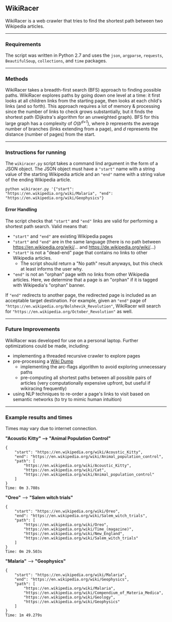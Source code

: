 ## WikiRacer
WikiRacer is a web crawler that tries to find the shortest path between two Wikipedia articles.

***

### Requirements
The script was written in Python 2.7 and uses the `json`, `argparse`, `requests`, `BeautifulSoup`, `collections`, and `time` packages.

***

### Methods
WikiRacer takes a breadth-first search (BFS) approach to finding possible paths. WikiRacer explores paths by going down one level at a time: it first looks at all children links from the starting page, then looks at each child's links (and so forth). This approach requires a lot of memory & processing since the number of links to check grows substantially, but it finds the shortest path (Dijkstra's algorithm for an unweighted graph). BFS for this large graph has a complexity of *O*(*b<sup>d+1</sup>*), where *b* represents the average number of branches (links extending from a page), and *d* represents the distance (number of pages) from the start.

***

### Instructions for running
The `wikiracer.py` script takes a command lind argument in the form of a JSON object. The JSON object must have a `"start"` name with a string value of the starting Wikipedia article and an `"end"` name with a string value of the ending Wikipedia article.

```
python wikiracer.py '{"start": "https://en.wikipedia.org/wiki/Malaria", "end": "https://en.wikipedia.org/wiki/Geophysics"}
```

#### Error Handling
The script checks that `"start"` and `"end"` links are valid for performing a shortest path search. Valid means that:
+ `"start"` and `"end"` are existing Wikipedia pages
+ `"start"` and `"end"` are in the same language (there is no path between https://en.wikipedia.org/wiki/... and https://de.wikipedia.org/wiki/...)
+ `"start"` is not a "dead-end" page that contains no links to other Wikipedia articles.
  + The script should return a "No path" result anyways, but this check at least informs the user why.
+ `"end"` is not an "orphan" page with no links from other Wikipedia articles. Here, we determine that a page is an "orphan" if it is tagged with Wikipedia's "orphan" banner.

If `"end"` redirects to another page, the redirected page is included as an acceptable target destination. For example, given an `"end"` page of `"https://en.wikipedia.org/Bolshevik_Revolution"`, WikiRacer will search for `"https://en.wikipedia.org/October_Revolution"` as well.

***

### Future Improvements
WikiRacer was developed for use on a personal laptop.  Further optimizations could be made, including:
+ implementing a threaded recursive crawler to explore pages
+ pre-processing a [Wiki Dump](https://dumps.wikimedia.org/backup-index.html)
  + implementing the arc-flags algorithm to avoid exploring unnecessary paths
  + pre-computing all shortest paths between all possible pairs of articles (very computationally expensive upfront, but useful if wikiracing frequently)
+ using NLP techniques to re-order a page's links to visit based on semantic networks (to try to mimic human intuition)

***

### Example results and times
Times may vary due to internet connection.

**"Acoustic Kitty" --> "Animal Population Control"**
```
{
    "start": "https://en.wikipedia.org/wiki/Acoustic_Kitty",
    "end": "https://en.wikipedia.org/wiki/Animal_population_control",
    "path": [
        "https://en.wikipedia.org/wiki/Acoustic_Kitty",
        "https://en.wikipedia.org/wiki/Cat",
        "https://en.wikipedia.org/wiki/Animal_population_control"
    ]
}
Time: 0m 3.708s
```

**"Oreo"** --> **"Salem witch trials"**
```
{
    "start": "https://en.wikipedia.org/wiki/Oreo",
    "end": "https://en.wikipedia.org/wiki/Salem_witch_trials",
    "path": [
        "https://en.wikipedia.org/wiki/Oreo",
        "https://en.wikipedia.org/wiki/Time_(magazine)",
        "https://en.wikipedia.org/wiki/New_England",
        "https://en.wikipedia.org/wiki/Salem_witch_trials"
    ]
}
Time: 0m 29.503s
```

**"Malaria"** --> **"Geophysics"**
```
{
    "start": "https://en.wikipedia.org/wiki/Malaria",
    "end": "https://en.wikipedia.org/wiki/Geophysics",
    "path": [
        "https://en.wikipedia.org/wiki/Malaria",
        "https://en.wikipedia.org/wiki/Compendium_of_Materia_Medica",
        "https://en.wikipedia.org/wiki/Geology",
        "https://en.wikipedia.org/wiki/Geophysics"
    ]
}
Time: 1m 49.279s
```
